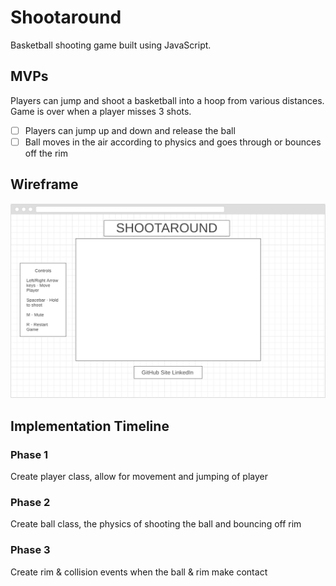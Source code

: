 # Shootaround

Basketball shooting game built using JavaScript.

## MVPs

Players can jump and shoot a basketball into a hoop from various distances. Game is over when a player misses 3 shots.

- [ ] Players can jump up and down and release the ball 
- [ ] Ball moves in the air according to physics and goes through or bounces off the rim

## Wireframe

![Wireframe](Wireframe.png)

## Implementation Timeline

### Phase 1
Create player class, allow for movement and jumping of player

### Phase 2
Create ball class, the physics of shooting the ball and bouncing off rim

### Phase 3
Create rim & collision events when the ball & rim make contact